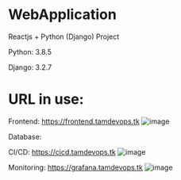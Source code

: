 # WebApplication
Reactjs + Python (Django) Project

Python: 3.8.5

Django: 3.2.7


# URL in use:
Frontend: https://frontend.tamdevops.tk
![image](https://user-images.githubusercontent.com/90249100/133552753-79d6e094-6e8f-45c9-8c7c-f40fa598dc90.png)

Database: 

CI/CD: https://cicd.tamdevops.tk
![image](https://user-images.githubusercontent.com/90249100/133552776-936107af-de1a-496e-be75-9ac2ae67d89b.png)

Monitoring: https://grafana.tamdevops.tk
![image](https://user-images.githubusercontent.com/90249100/133552727-2a4d8931-f582-49cc-84a7-c106a5738fd3.png)
